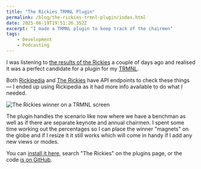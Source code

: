 ```yaml
---
title: "The Rickies TRMNL Plugin"
permalink: /blog/the-rickies-trmnl-plugin/index.html
date: 2025-06-19T19:51:26.352Z
excerpt: "I made a TRMNL plugin to keep track of the chairmen"
tags:
    - Development
    - Podcasting
---
```


I was listening to [the results of the Rickies](https://www.relay.fm/connected/556) a couple of days ago and realised it was a perfect candidate for a plugin for my [TRMNL](https://usetrmnl.com/).

Both [Rickipedia](https://rickies.net/) and [The Rickies](https://rickies.co) have API endpoints to check these things — I ended up using Rickipedia as it had more info available to do what I needed.

![The Rickies winner on a TRMNL screen](https://cdn.rknight.me/site/2025/trmnl-rickies.jpg)

The plugin handles the scenario like now where we have a benchman as well as if there are separate keynote and annual chairmen. I spent some time working out the percentages so I can place the winner "magnets" on the globe and if I resize it it still works which will come in handy if I add any new views or modes.

You can [install it here](https://usetrmnl.com/recipes/97896), search "The Rickies" on the plugins page, or the code [is on GitHub](https://github.com/rknightuk/trmnl-the-rickies/tree/main).